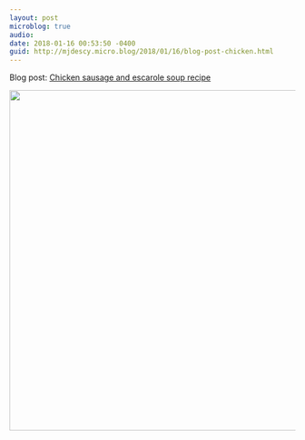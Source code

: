 ```yaml
---
layout: post
microblog: true
audio: 
date: 2018-01-16 00:53:50 -0400
guid: http://mjdescy.micro.blog/2018/01/16/blog-post-chicken.html
---
```

Blog post: [Chicken sausage and escarole soup recipe](https://mjdescy.me/2018/01/16/chicken-sausage-and-escarole-soup-recipe/)

<img src="http://mjdescy.micro.blog/uploads/2018/e69ffab93a.jpg" width="600" height="599" />
